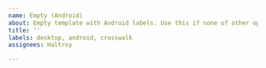 ```yaml
---
name: Empty (Android)
about: Empty template with Android labels. Use this if none of other options suits for your issue.
title: ''
labels: desktop, android, crosswalk
assignees: Haltroy

---
```


